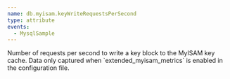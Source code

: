 ```yaml
---
name: db.myisam.keyWriteRequestsPerSecond
type: attribute
events:
  - MysqlSample
---
```


Number of requests per second to write a key block to the MyISAM key cache. Data only captured when \`extended\_myisam\_metrics\` is enabled in the configuration file.